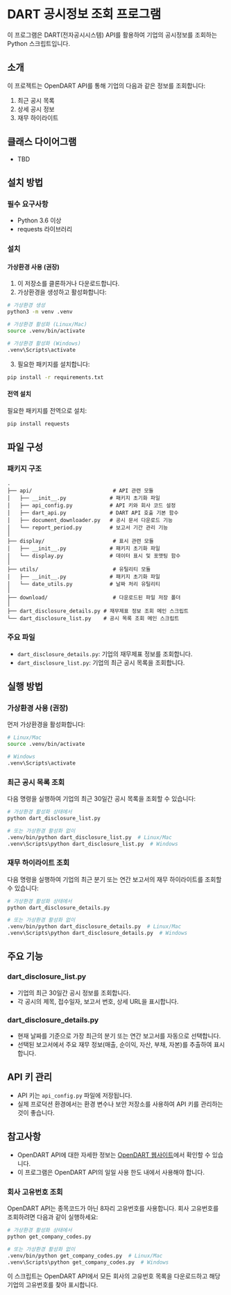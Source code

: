 # DART 공시정보 조회 프로그램

이 프로그램은 DART(전자공시시스템) API를 활용하여 기업의 공시정보를 조회하는 Python 스크립트입니다.

## 소개

이 프로젝트는 OpenDART API를 통해 기업의 다음과 같은 정보를 조회합니다:

1. 최근 공시 목록
2. 상세 공시 정보
3. 재무 하이라이트

## 클래스 다이어그램

- TBD

## 설치 방법

### 필수 요구사항

- Python 3.6 이상
- requests 라이브러리

### 설치

#### 가상환경 사용 (권장)

1. 이 저장소를 클론하거나 다운로드합니다.
2. 가상환경을 생성하고 활성화합니다:

```bash
# 가상환경 생성
python3 -m venv .venv

# 가상환경 활성화 (Linux/Mac)
source .venv/bin/activate

# 가상환경 활성화 (Windows)
.venv\Scripts\activate
```

3. 필요한 패키지를 설치합니다:

```bash
pip install -r requirements.txt
```

#### 전역 설치

필요한 패키지를 전역으로 설치:

```bash
pip install requests
```

## 파일 구성

### 패키지 구조
```
.
├── api/                          # API 관련 모듈
│   ├── __init__.py              # 패키지 초기화 파일
│   ├── api_config.py            # API 키와 회사 코드 설정
│   ├── dart_api.py              # DART API 호출 기본 함수
│   ├── document_downloader.py   # 공시 문서 다운로드 기능
│   └── report_period.py         # 보고서 기간 관리 기능
│
├── display/                      # 표시 관련 모듈
│   ├── __init__.py              # 패키지 초기화 파일
│   └── display.py               # 데이터 표시 및 포맷팅 함수
│
├── utils/                        # 유틸리티 모듈
│   ├── __init__.py              # 패키지 초기화 파일
│   └── date_utils.py            # 날짜 처리 유틸리티
│
├── download/                     # 다운로드된 파일 저장 폴더
│
├── dart_disclosure_details.py # 재무제표 정보 조회 메인 스크립트
└── dart_disclosure_list.py    # 공시 목록 조회 메인 스크립트
```

### 주요 파일
- `dart_disclosure_details.py`: 기업의 재무제표 정보를 조회합니다.
- `dart_disclosure_list.py`: 기업의 최근 공시 목록을 조회합니다.

## 실행 방법

### 가상환경 사용 (권장)

먼저 가상환경을 활성화합니다:

```bash
# Linux/Mac
source .venv/bin/activate

# Windows
.venv\Scripts\activate
```

### 최근 공시 목록 조회

다음 명령을 실행하여 기업의 최근 30일간 공시 목록을 조회할 수 있습니다:

```bash
# 가상환경 활성화 상태에서
python dart_disclosure_list.py

# 또는 가상환경 활성화 없이
.venv/bin/python dart_disclosure_list.py  # Linux/Mac
.venv\Scripts\python dart_disclosure_list.py  # Windows
```

### 재무 하이라이트 조회

다음 명령을 실행하여 기업의 최근 분기 또는 연간 보고서의 재무 하이라이트를 조회할 수 있습니다:

```bash
# 가상환경 활성화 상태에서
python dart_disclosure_details.py

# 또는 가상환경 활성화 없이
.venv/bin/python dart_disclosure_details.py  # Linux/Mac
.venv\Scripts\python dart_disclosure_details.py  # Windows
```

## 주요 기능

### dart_disclosure_list.py

- 기업의 최근 30일간 공시 정보를 조회합니다.
- 각 공시의 제목, 접수일자, 보고서 번호, 상세 URL을 표시합니다.

### dart_disclosure_details.py

- 현재 날짜를 기준으로 가장 최근의 분기 또는 연간 보고서를 자동으로 선택합니다.
- 선택된 보고서에서 주요 재무 정보(매출, 순이익, 자산, 부채, 자본)를 추출하여 표시합니다.

## API 키 관리

- API 키는 `api_config.py` 파일에 저장됩니다.
- 실제 프로덕션 환경에서는 환경 변수나 보안 저장소를 사용하여 API 키를 관리하는 것이 좋습니다.

## 참고사항

- OpenDART API에 대한 자세한 정보는 [OpenDART 웹사이트](https://opendart.fss.or.kr)에서 확인할 수 있습니다.
- 이 프로그램은 OpenDART API의 일일 사용 한도 내에서 사용해야 합니다.

### 회사 고유번호 조회

OpenDART API는 종목코드가 아닌 8자리 고유번호를 사용합니다. 회사 고유번호를 조회하려면 다음과 같이 실행하세요:

```bash
# 가상환경 활성화 상태에서
python get_company_codes.py

# 또는 가상환경 활성화 없이
.venv/bin/python get_company_codes.py  # Linux/Mac
.venv\Scripts\python get_company_codes.py  # Windows
```

이 스크립트는 OpenDART API에서 모든 회사의 고유번호 목록을 다운로드하고 해당 기업의 고유번호를 찾아 표시합니다.